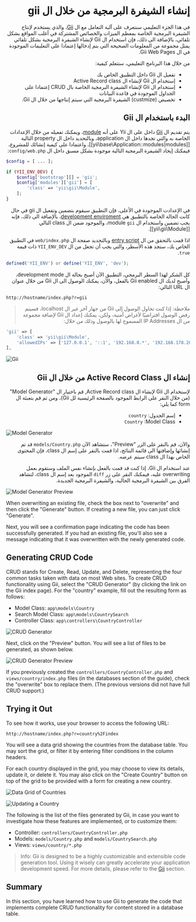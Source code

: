 # <div dir="rtl">إنشاء الشيفرة البرمجية من خلال ال gii</div>

<p dir="rtl">
    في هذا الجزء التعليمي سنتعرف على آلية التعامل مع ال <a href="https://www.yiiframework.com/extension/yiisoft/yii2-gii/doc/guide">Gii</a>، والذي يستخدم لإنتاج الشيفرة البرمجية الخاصة بمعظم الميزات والخصائص المشتركة في أغلب المواقع بشكل تلقائي، بالإضافة الى ذلك، فإن استخدام ال Gii لإنشاء الشيفرة البرمجية بشكل تلقائي يمثل مجموعة من المعلومات الصحيحة التي بتم إدخالها إعتمادا على التعليمات الموجودة في ال Gii Web Pages.
</p>

<p dir="rtl">
    من خلال هذا البرنامج التعليمي، ستتعلم كيفية:
</p>

<ul dir="rtl">
    <li>تفعيل ال Gii داخل التطبيق الخاص بك</li>
    <li>إستخدام ال Gii لإنشاء ال Active Record class</li>
    <li>إستخدام ال Gii لإنشاء الشيفرة البرمجية الخاصة بال CRUD إعتمادا على الجداول الموجودة في قاعدة البيانات</li>
    <li>تخصيص (custmize) الشيفرة البرمجية التي سيتم إنتاجها من خلال ال Gii.</li>
</ul>

## <div dir="rtl">البدء باستخدام ال Gii</a> <span id="starting-gii"></span>

<p dir="rtl">
    يتم تقديم ال <a href="https://www.yiiframework.com/extension/yiisoft/yii2-gii/doc/guide">Gii</a> داخل على ال Yii على أنه <a href="../guide/structure-modules.md">module</a>، ويمكنك تفعيله من خلال الإعدادات الخاصة به والتي تجدها داخل ال application، وبالتحديد داخل ال property التالية [[yii\base\Application::modules|modules]]، واعتمادا على كيفية إنشائك للمشروع، فيمكنك إيجاد الشيفرة البرمجية التالية موجودة بشكل مسبق داخل ال <code>config/web.php</code>:  
</p>

```php
$config = [ ... ];

if (YII_ENV_DEV) {
    $config['bootstrap'][] = 'gii';
    $config['modules']['gii'] = [
        'class' => 'yii\gii\Module',
    ];
}
```

<p dir="rtl">
    في الإعدادت الموجودة في الأعلى، فإن التطبيق سيقوم بتضمين وتفعيل ال gii في حال كانت الحالة الخاصة بالتطبيق هي <a href="../guide/concept-configurations.md#environment-constants">development enviroment</a>، بالإضافة الى ذلك، فإنه يجب تضمين واستخدام ال module <code>gii</code>، والموجود ضمن ال class التالي [[yii\gii\Module]]. 
</p>


<p dir="rtl">
    اذا قمت بالتحقق من ال <a href="../guide/structure-entry-scripts.md">entry script</a> وبالتحديد صفحة ال <code>web/index.php</code> في التطبيق الخاص بك، ستجد هذه الأسطر، والتي يجب أن تجعل من ال <code>YII_ENV_DEV</code> ذات قيمة <code>true</code>.
</p>

```php
defined('YII_ENV') or define('YII_ENV', 'dev');
```

<p dir="rtl">
    كل الشكر لهذا السطر البرمجي، التطبيق الآن أصبح بحالة ال development mode، وأصبح لديك ال Gii enabled بالفعل، والآن، يمكنك الوصول الى ال Gii من خلال عنوان ال URL التالي:     
</p>

```
http://hostname/index.php?r=gii
```

<blockquote><p dir="rtl">
    ملاحظة: إذا كنت تحاول الوصول إلى Gii  من جهاز آخر غير ال localhost، فسيتم رفض الوصول افتراضيًا لأغراض أمنية، ولكن، يمكنك إعداد ال Gii لإضافة مجموعة من ال IP Addresses المسموح لها بالوصول وذلك من خلال: 
</p></blockquote>

```php
'gii' => [
    'class' => 'yii\gii\Module',
    'allowedIPs' => ['127.0.0.1', '::1', '192.168.0.*', '192.168.178.20'] // عدل هذه حسب إحتياجاتك
],
```

![Gii](../guide/images/start-gii.png)


## <div dir="rtl">إنشاء ال Active Record Class من خلال ال Gii</div> <span id="generating-ar"></span>

<p dir="rtl">
    لإستخدام ال Gii لإنشاء ال Active Record class, قم باختيار ال "Model Generator" (من خلال النقر على الرابط الموجود بالصفحة الرئيسية لل Gii)، ومن ثم قم بتعبئة ال form كما يلي: 
</p>

<ul dir="rtl">
    <li>إسم الجدول: <code>country</code></li>
    <li><code>Country</code> :Model Class</li>
</ul>

![Model Generator](../guide/images/start-gii-model.png)

<p dir="rtl">
    والآن، قم بالنقر على الزر "Preview"، ستشاهد الآن <code>models/Country.php</code> قد تم إنشائها وإضافتها الى قائمة النتائج، اذا قمت بالنقر على إسم ال class، فإن المحتوى الخاص بهذا ال class سيتم عرضه.
</p>

<p dir="rtl">
    عند استخدام ال Gii، إذا كنت قد قمت بالفعل بإنشاء نفس الملف وستقوم بعمل overwriting عليه، فيمكنك النقر على زر <code>diff</code> الموجود بعد إسم ال class، لتشاهد الفرق بين الشيفرة البرمجية الحالية، والشيفرة البرمجية الجديدة. 
</p>

![Model Generator Preview](../guide/images/start-gii-model-preview.png)

When overwriting an existing file, check the box next to "overwrite" and then click  the "Generate" button. If creating a new file, you can just click "Generate". 

Next, you will see
a confirmation page indicating the code has been successfully generated. If you had an existing file, you'll also see a message indicating that it was overwritten with the newly generated code.


Generating CRUD Code <span id="generating-crud"></span>
--------------------

CRUD stands for Create, Read, Update, and Delete, representing the four common tasks taken with data on most Web sites. To create CRUD functionality using Gii, select the "CRUD Generator" (by clicking the link on the Gii index page). For the "country" example, fill out the resulting form as follows:

* Model Class: `app\models\Country`
* Search Model Class: `app\models\CountrySearch`
* Controller Class: `app\controllers\CountryController`

![CRUD Generator](../guide/images/start-gii-crud.png)

Next, click on the "Preview" button. You will see a list of files to be generated, as shown below.

![CRUD Generator Preview](../guide/images/start-gii-crud-preview.png)

If you previously created the `controllers/CountryController.php` and
`views/country/index.php` files (in the databases section of the guide), check the "overwrite" box to replace them. (The previous versions did not have full CRUD support.)


Trying it Out <span id="trying-it-out"></span>
-------------

To see how it works, use your browser to access the following URL:

```
http://hostname/index.php?r=country%2Findex
```

You will see a data grid showing the countries from the database table. You may sort the grid,
or filter it by entering filter conditions in the column headers.

For each country displayed in the grid, you may choose to view its details, update it, or delete it.
You may also click on the "Create Country" button on top of the grid to be provided with a form for creating a new country.

![Data Grid of Countries](../guide/images/start-gii-country-grid.png)

![Updating a Country](../guide/images/start-gii-country-update.png)

The following is the list of the files generated by Gii, in case you want to investigate how these features are implemented,
or to customize them:

* Controller: `controllers/CountryController.php`
* Models: `models/Country.php` and `models/CountrySearch.php`
* Views: `views/country/*.php`

> Info: Gii is designed to be a highly customizable and extensible code generation tool. Using it wisely
  can greatly accelerate your application development speed. For more details, please refer to
  the [Gii](https://www.yiiframework.com/extension/yiisoft/yii2-gii/doc/guide) section.


Summary <span id="summary"></span>
-------

In this section, you have learned how to use Gii to generate the code that implements complete
CRUD functionality for content stored in a database table.
